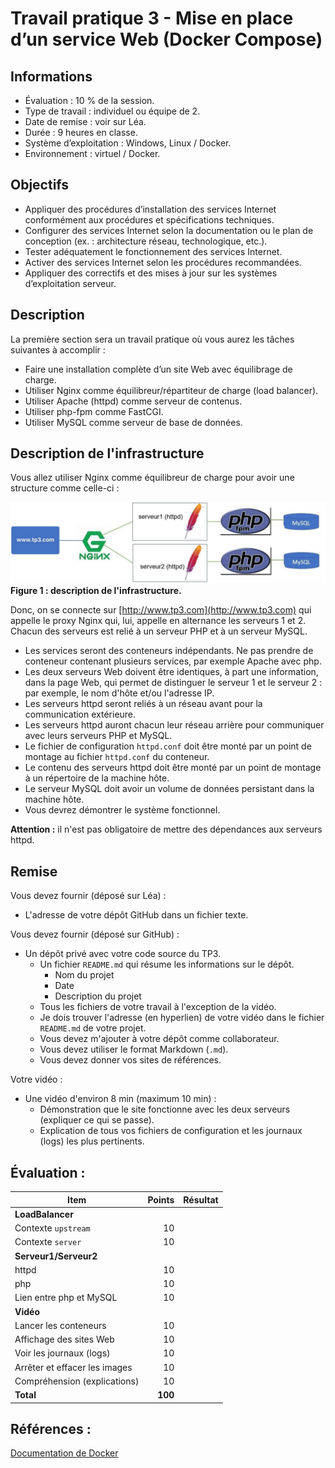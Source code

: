 # Travail pratique 3 - Mise en place d’un service Web (Docker Compose)  

## Informations  

- Évaluation : 10 % de la session.  
- Type de travail : individuel ou équipe de 2.  
- Date de remise : voir sur Léa.  
- Durée : 9 heures en classe.  
- Système d’exploitation : Windows, Linux / Docker.  
- Environnement : virtuel / Docker.  

## Objectifs  

- Appliquer des procédures d’installation des services Internet conformément aux procédures et spécifications techniques.  
- Configurer des services Internet selon la documentation ou le plan de conception (ex. : architecture réseau, technologique, etc.).  
- Tester adéquatement le fonctionnement des services Internet.  
- Activer des services Internet selon les procédures recommandées.  
- Appliquer des correctifs et des mises à jour sur les systèmes d’exploitation serveur.  

## Description  

La première section sera un travail pratique où vous aurez les tâches suivantes à accomplir :  

- Faire une installation complète d’un site Web avec équilibrage de charge.  
- Utiliser Nginx comme équilibreur/répartiteur de charge (load balancer).  
- Utiliser Apache (httpd) comme serveur de contenus.  
- Utiliser php-fpm comme FastCGI.  
- Utiliser MySQL comme serveur de base de données.  

## Description de l'infrastructure  

Vous allez utiliser Nginx comme équilibreur de charge pour avoir une structure comme celle-ci :

![Description de l'infrastructure.](../images/tp3.jpg)  
**Figure 1 : description de l'infrastructure.**

Donc, on se connecte sur [http://www.tp3.com](http://www.tp3.com) qui appelle le proxy Nginx qui, lui, appelle en alternance les serveurs 1 et 2. Chacun des serveurs est relié à un serveur PHP et à un serveur MySQL.

- Les services seront des conteneurs indépendants. Ne pas prendre de conteneur contenant plusieurs services, par exemple Apache avec php.  
- Les deux serveurs Web doivent être identiques, à part une information, dans la page Web, qui permet de distinguer le serveur 1 et le serveur 2 : par exemple, le nom d'hôte et/ou l'adresse IP.  
- Les serveurs httpd seront reliés à un réseau avant pour la communication extérieure.  
- Les serveurs httpd auront chacun leur réseau arrière pour communiquer avec leurs serveurs PHP et MySQL.  
- Le fichier de configuration ```httpd.conf``` doit être monté par un point de montage au fichier ```httpd.conf``` du conteneur.  
- Le contenu des serveurs httpd doit être monté par un point de montage à un répertoire de la machine hôte.  
- Le serveur MySQL doit avoir un volume de données persistant dans la machine hôte.  
- Vous devrez démontrer le système fonctionnel.  

**Attention :** il n'est pas obligatoire de mettre des dépendances aux serveurs httpd.  

## Remise  

Vous devez fournir (déposé sur Léa) :  

- L'adresse de votre dépôt GitHub dans un fichier texte.  

Vous devez fournir (déposé sur GitHub) :  

- Un dépôt privé avec votre code source du TP3.  
    - Un fichier ```README.md``` qui résume les informations sur le dépôt.  
        - Nom du projet  
        - Date  
        - Description du projet  
    - Tous les fichiers de votre travail à l'exception de la vidéo.  
    - Je dois trouver l'adresse (en hyperlien) de votre vidéo dans le fichier ```README.md``` de votre projet.  
    - Vous devez m'ajouter à votre dépôt comme collaborateur.  
    - Vous devez utiliser le format Markdown (```.md```).
    - Vous devez donner vos sites de références.  

Votre vidéo :  

- Une vidéo d'environ 8 min (maximum 10 min) :  
    - Démonstration que le site fonctionne avec les deux serveurs (expliquer ce qui se passe).  
    - Explication de tous vos fichiers de configuration et les journaux (logs) les plus pertinents.  

## Évaluation :  

| Item                      | Points | Résultat |
| ---------------------     | -----: | :-------: |
| **LoadBalancer**          |        |           |
| Contexte ```upstream```   |    10 |           |
| Contexte ```server```     |    10 |           |
| **Serveur1/Serveur2**     |        |           |
| httpd                     |    10 |           |
| php                       |    10 |           |
| Lien entre php et MySQL   |    10 |           |
| **Vidéo**                 |       |           |
| Lancer les conteneurs     |    10 |           |
| Affichage des sites Web   |    10 |           |
| Voir les journaux (logs)  |    10 |           |
| Arrêter et effacer les images|    10 |           |
| Compréhension (explications)|    10 |           |
| **Total**                 | **100** |           |

## Références :

[Documentation de Docker](https://docs.docker.com/)



